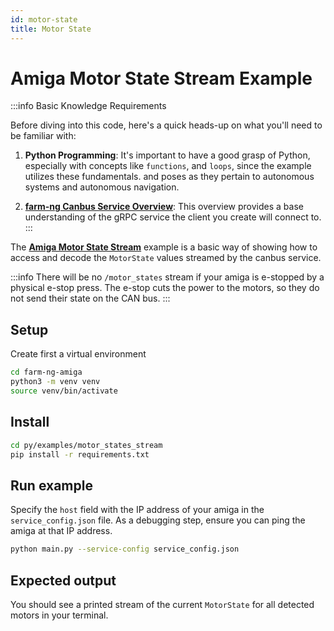 ```yaml
---
id: motor-state
title: Motor State
---
```


# Amiga Motor State Stream Example

:::info Basic Knowledge Requirements

Before diving into this code, here's a quick heads-up on what you'll need to be familiar with:

1. **Python Programming**: It's important to have a good grasp of Python, especially with concepts
like `functions`, and `loops`, since the example utilizes these fundamentals.
and poses as they pertain to autonomous systems and autonomous navigation.

2. [**farm-ng Canbus Service Overview**](/docs/concepts/canbus_service):
This overview provides a base understanding of the gRPC service the client you create will connect to.
:::

The [**Amiga Motor State Stream**](https://github.com/farm-ng/farm-ng-amiga/blob/main/py/examples/motor_states_stream/main.py)
example is a basic way of showing how to access and decode the
`MotorState` values streamed by the canbus service.

:::info
There will be no `/motor_states` stream if your amiga is e-stopped by a physical e-stop press.
The e-stop cuts the power to the motors, so they do not send their state on the CAN bus.
:::

## Setup

Create first a virtual environment

```bash
cd farm-ng-amiga
python3 -m venv venv
source venv/bin/activate
```

## Install

```bash
cd py/examples/motor_states_stream
pip install -r requirements.txt
```

## Run example

Specify the `host` field with the IP address of your amiga
in the `service_config.json` file.
As a debugging step, ensure you can ping the amiga at that IP address.

```bash
python main.py --service-config service_config.json
```

## Expected output

You should see a printed stream of the current `MotorState` for all detected motors in your terminal.
